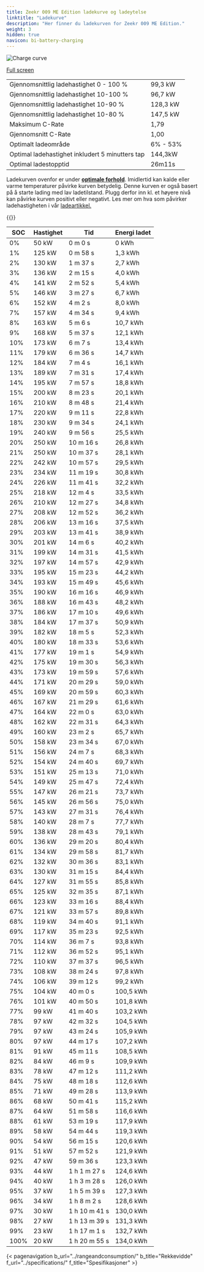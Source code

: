 ```yaml
---
title: Zeekr 009 ME Edition ladekurve og ladeytelse
linktitle: "Ladekurve"
description: "Her finner du ladekurven for Zeekr 009 ME Edition."
weight: 3
hidden: true
navicon: bi-battery-charging
---
```

<!-- markdownlint-disable MD033 -->
<img src="/images/models/zeekr/009/009_me_edition/chargingcurve.svg" alt="Charge curve" class="img-fluid">

[Full screen](/images/models/zeekr/009/009_me_edition/chargingcurve.svg)


<table class="table table-striped border">
<tbody>
<tr>
<td>Gjennomsnittlig ladehastighet 0 - 100 %</td><td>99,3 kW</td>
</tr>
<tr>
<td>Gjennomsnittlig ladehastighet 10-100 %</td><td>96,7 kW</td>
</tr>
<tr>
<td>Gjennomsnittlig ladehastighet 10-90 %</td><td>128,3 kW</td>
</tr>
<tr>
<td>Gjennomsnittlig ladehastighet 10-80 %</td><td>147,5 kW</td>
</tr>
<tr>
<td>Maksimum C-Rate</td><td>1,79</td>
</tr>
<tr>
<td>Gjennomsnitt C-Rate</td><td>1,00</td>
</tr>
<tr>
<td>Optimalt ladeområde</td><td>6% - 53%</td>
</tr>
<tr>
<td>Optimal ladehastighet inkludert 5 minutters tap</td><td>144,3kW</td>
</tr>
<tr>
<td>Optimal ladestopptid</td><td>26m11s</td>
</tr>
</tbody>
</table>


Ladekurven ovenfor er under **[optimale forhold](../../../../../technology/battery/charging/#temperatur)**. Imidlertid kan kalde eller varme temperaturer påvirke kurven betydelig. Denne kurven er også basert på å starte lading med lav ladetilstand. Plugg derfor inn kl. et høyere nivå kan påvirke kurven positivt eller negativt. Les mer om hva som påvirker ladehastigheten i vår [ladeartikkel.](../../../../../technology/battery/charging/)


{{<evkxdisplayaddarticle />}}
<table class="table table-striped border">
<thead>
<tr><th>SOC</th><th>Hastighet</th><th>Tid</th><th>Energi ladet</th></tr>
</thead>
<tbody>
<tr>
<td>0%</td><td>50 kW</td><td> 0 m 0 s </td><td>0 kWh </td>
</tr>
<tr>
<td>1%</td><td>125 kW</td><td> 0 m 58 s </td><td>1,3 kWh </td>
</tr>
<tr>
<td>2%</td><td>130 kW</td><td> 1 m 37 s </td><td>2,7 kWh </td>
</tr>
<tr>
<td>3%</td><td>136 kW</td><td> 2 m 15 s </td><td>4,0 kWh </td>
</tr>
<tr>
<td>4%</td><td>141 kW</td><td> 2 m 52 s </td><td>5,4 kWh </td>
</tr>
<tr>
<td>5%</td><td>146 kW</td><td> 3 m 27 s </td><td>6,7 kWh </td>
</tr>
<tr>
<td>6%</td><td>152 kW</td><td> 4 m 2 s </td><td>8,0 kWh </td>
</tr>
<tr>
<td>7%</td><td>157 kW</td><td> 4 m 34 s </td><td>9,4 kWh </td>
</tr>
<tr>
<td>8%</td><td>163 kW</td><td> 5 m 6 s </td><td>10,7 kWh </td>
</tr>
<tr>
<td>9%</td><td>168 kW</td><td> 5 m 37 s </td><td>12,1 kWh </td>
</tr>
<tr>
<td>10%</td><td>173 kW</td><td> 6 m 7 s </td><td>13,4 kWh </td>
</tr>
<tr>
<td>11%</td><td>179 kW</td><td> 6 m 36 s </td><td>14,7 kWh </td>
</tr>
<tr>
<td>12%</td><td>184 kW</td><td> 7 m 4 s </td><td>16,1 kWh </td>
</tr>
<tr>
<td>13%</td><td>189 kW</td><td> 7 m 31 s </td><td>17,4 kWh </td>
</tr>
<tr>
<td>14%</td><td>195 kW</td><td> 7 m 57 s </td><td>18,8 kWh </td>
</tr>
<tr>
<td>15%</td><td>200 kW</td><td> 8 m 23 s </td><td>20,1 kWh </td>
</tr>
<tr>
<td>16%</td><td>210 kW</td><td> 8 m 48 s </td><td>21,4 kWh </td>
</tr>
<tr>
<td>17%</td><td>220 kW</td><td> 9 m 11 s </td><td>22,8 kWh </td>
</tr>
<tr>
<td>18%</td><td>230 kW</td><td> 9 m 34 s </td><td>24,1 kWh </td>
</tr>
<tr>
<td>19%</td><td>240 kW</td><td> 9 m 56 s </td><td>25,5 kWh </td>
</tr>
<tr>
<td>20%</td><td>250 kW</td><td> 10 m 16 s </td><td>26,8 kWh </td>
</tr>
<tr>
<td>21%</td><td>250 kW</td><td> 10 m 37 s </td><td>28,1 kWh </td>
</tr>
<tr>
<td>22%</td><td>242 kW</td><td> 10 m 57 s </td><td>29,5 kWh </td>
</tr>
<tr>
<td>23%</td><td>234 kW</td><td> 11 m 19 s </td><td>30,8 kWh </td>
</tr>
<tr>
<td>24%</td><td>226 kW</td><td> 11 m 41 s </td><td>32,2 kWh </td>
</tr>
<tr>
<td>25%</td><td>218 kW</td><td> 12 m 4 s </td><td>33,5 kWh </td>
</tr>
<tr>
<td>26%</td><td>210 kW</td><td> 12 m 27 s </td><td>34,8 kWh </td>
</tr>
<tr>
<td>27%</td><td>208 kW</td><td> 12 m 52 s </td><td>36,2 kWh </td>
</tr>
<tr>
<td>28%</td><td>206 kW</td><td> 13 m 16 s </td><td>37,5 kWh </td>
</tr>
<tr>
<td>29%</td><td>203 kW</td><td> 13 m 41 s </td><td>38,9 kWh </td>
</tr>
<tr>
<td>30%</td><td>201 kW</td><td> 14 m 6 s </td><td>40,2 kWh </td>
</tr>
<tr>
<td>31%</td><td>199 kW</td><td> 14 m 31 s </td><td>41,5 kWh </td>
</tr>
<tr>
<td>32%</td><td>197 kW</td><td> 14 m 57 s </td><td>42,9 kWh </td>
</tr>
<tr>
<td>33%</td><td>195 kW</td><td> 15 m 23 s </td><td>44,2 kWh </td>
</tr>
<tr>
<td>34%</td><td>193 kW</td><td> 15 m 49 s </td><td>45,6 kWh </td>
</tr>
<tr>
<td>35%</td><td>190 kW</td><td> 16 m 16 s </td><td>46,9 kWh </td>
</tr>
<tr>
<td>36%</td><td>188 kW</td><td> 16 m 43 s </td><td>48,2 kWh </td>
</tr>
<tr>
<td>37%</td><td>186 kW</td><td> 17 m 10 s </td><td>49,6 kWh </td>
</tr>
<tr>
<td>38%</td><td>184 kW</td><td> 17 m 37 s </td><td>50,9 kWh </td>
</tr>
<tr>
<td>39%</td><td>182 kW</td><td> 18 m 5 s </td><td>52,3 kWh </td>
</tr>
<tr>
<td>40%</td><td>180 kW</td><td> 18 m 33 s </td><td>53,6 kWh </td>
</tr>
<tr>
<td>41%</td><td>177 kW</td><td> 19 m 1 s </td><td>54,9 kWh </td>
</tr>
<tr>
<td>42%</td><td>175 kW</td><td> 19 m 30 s </td><td>56,3 kWh </td>
</tr>
<tr>
<td>43%</td><td>173 kW</td><td> 19 m 59 s </td><td>57,6 kWh </td>
</tr>
<tr>
<td>44%</td><td>171 kW</td><td> 20 m 29 s </td><td>59,0 kWh </td>
</tr>
<tr>
<td>45%</td><td>169 kW</td><td> 20 m 59 s </td><td>60,3 kWh </td>
</tr>
<tr>
<td>46%</td><td>167 kW</td><td> 21 m 29 s </td><td>61,6 kWh </td>
</tr>
<tr>
<td>47%</td><td>164 kW</td><td> 22 m 0 s </td><td>63,0 kWh </td>
</tr>
<tr>
<td>48%</td><td>162 kW</td><td> 22 m 31 s </td><td>64,3 kWh </td>
</tr>
<tr>
<td>49%</td><td>160 kW</td><td> 23 m 2 s </td><td>65,7 kWh </td>
</tr>
<tr>
<td>50%</td><td>158 kW</td><td> 23 m 34 s </td><td>67,0 kWh </td>
</tr>
<tr>
<td>51%</td><td>156 kW</td><td> 24 m 7 s </td><td>68,3 kWh </td>
</tr>
<tr>
<td>52%</td><td>154 kW</td><td> 24 m 40 s </td><td>69,7 kWh </td>
</tr>
<tr>
<td>53%</td><td>151 kW</td><td> 25 m 13 s </td><td>71,0 kWh </td>
</tr>
<tr>
<td>54%</td><td>149 kW</td><td> 25 m 47 s </td><td>72,4 kWh </td>
</tr>
<tr>
<td>55%</td><td>147 kW</td><td> 26 m 21 s </td><td>73,7 kWh </td>
</tr>
<tr>
<td>56%</td><td>145 kW</td><td> 26 m 56 s </td><td>75,0 kWh </td>
</tr>
<tr>
<td>57%</td><td>143 kW</td><td> 27 m 31 s </td><td>76,4 kWh </td>
</tr>
<tr>
<td>58%</td><td>140 kW</td><td> 28 m 7 s </td><td>77,7 kWh </td>
</tr>
<tr>
<td>59%</td><td>138 kW</td><td> 28 m 43 s </td><td>79,1 kWh </td>
</tr>
<tr>
<td>60%</td><td>136 kW</td><td> 29 m 20 s </td><td>80,4 kWh </td>
</tr>
<tr>
<td>61%</td><td>134 kW</td><td> 29 m 58 s </td><td>81,7 kWh </td>
</tr>
<tr>
<td>62%</td><td>132 kW</td><td> 30 m 36 s </td><td>83,1 kWh </td>
</tr>
<tr>
<td>63%</td><td>130 kW</td><td> 31 m 15 s </td><td>84,4 kWh </td>
</tr>
<tr>
<td>64%</td><td>127 kW</td><td> 31 m 55 s </td><td>85,8 kWh </td>
</tr>
<tr>
<td>65%</td><td>125 kW</td><td> 32 m 35 s </td><td>87,1 kWh </td>
</tr>
<tr>
<td>66%</td><td>123 kW</td><td> 33 m 16 s </td><td>88,4 kWh </td>
</tr>
<tr>
<td>67%</td><td>121 kW</td><td> 33 m 57 s </td><td>89,8 kWh </td>
</tr>
<tr>
<td>68%</td><td>119 kW</td><td> 34 m 40 s </td><td>91,1 kWh </td>
</tr>
<tr>
<td>69%</td><td>117 kW</td><td> 35 m 23 s </td><td>92,5 kWh </td>
</tr>
<tr>
<td>70%</td><td>114 kW</td><td> 36 m 7 s </td><td>93,8 kWh </td>
</tr>
<tr>
<td>71%</td><td>112 kW</td><td> 36 m 52 s </td><td>95,1 kWh </td>
</tr>
<tr>
<td>72%</td><td>110 kW</td><td> 37 m 37 s </td><td>96,5 kWh </td>
</tr>
<tr>
<td>73%</td><td>108 kW</td><td> 38 m 24 s </td><td>97,8 kWh </td>
</tr>
<tr>
<td>74%</td><td>106 kW</td><td> 39 m 12 s </td><td>99,2 kWh </td>
</tr>
<tr>
<td>75%</td><td>104 kW</td><td> 40 m 0 s </td><td>100,5 kWh </td>
</tr>
<tr>
<td>76%</td><td>101 kW</td><td> 40 m 50 s </td><td>101,8 kWh </td>
</tr>
<tr>
<td>77%</td><td>99 kW</td><td> 41 m 40 s </td><td>103,2 kWh </td>
</tr>
<tr>
<td>78%</td><td>97 kW</td><td> 42 m 32 s </td><td>104,5 kWh </td>
</tr>
<tr>
<td>79%</td><td>97 kW</td><td> 43 m 24 s </td><td>105,9 kWh </td>
</tr>
<tr>
<td>80%</td><td>97 kW</td><td> 44 m 17 s </td><td>107,2 kWh </td>
</tr>
<tr>
<td>81%</td><td>91 kW</td><td> 45 m 11 s </td><td>108,5 kWh </td>
</tr>
<tr>
<td>82%</td><td>84 kW</td><td> 46 m 9 s </td><td>109,9 kWh </td>
</tr>
<tr>
<td>83%</td><td>78 kW</td><td> 47 m 12 s </td><td>111,2 kWh </td>
</tr>
<tr>
<td>84%</td><td>75 kW</td><td> 48 m 18 s </td><td>112,6 kWh </td>
</tr>
<tr>
<td>85%</td><td>71 kW</td><td> 49 m 28 s </td><td>113,9 kWh </td>
</tr>
<tr>
<td>86%</td><td>68 kW</td><td> 50 m 41 s </td><td>115,2 kWh </td>
</tr>
<tr>
<td>87%</td><td>64 kW</td><td> 51 m 58 s </td><td>116,6 kWh </td>
</tr>
<tr>
<td>88%</td><td>61 kW</td><td> 53 m 19 s </td><td>117,9 kWh </td>
</tr>
<tr>
<td>89%</td><td>58 kW</td><td> 54 m 44 s </td><td>119,3 kWh </td>
</tr>
<tr>
<td>90%</td><td>54 kW</td><td> 56 m 15 s </td><td>120,6 kWh </td>
</tr>
<tr>
<td>91%</td><td>51 kW</td><td> 57 m 52 s </td><td>121,9 kWh </td>
</tr>
<tr>
<td>92%</td><td>47 kW</td><td> 59 m 36 s </td><td>123,3 kWh </td>
</tr>
<tr>
<td>93%</td><td>44 kW</td><td>1 h 1 m 27 s </td><td>124,6 kWh </td>
</tr>
<tr>
<td>94%</td><td>40 kW</td><td>1 h 3 m 28 s </td><td>126,0 kWh </td>
</tr>
<tr>
<td>95%</td><td>37 kW</td><td>1 h 5 m 39 s </td><td>127,3 kWh </td>
</tr>
<tr>
<td>96%</td><td>34 kW</td><td>1 h 8 m 2 s </td><td>128,6 kWh </td>
</tr>
<tr>
<td>97%</td><td>30 kW</td><td>1 h 10 m 41 s </td><td>130,0 kWh </td>
</tr>
<tr>
<td>98%</td><td>27 kW</td><td>1 h 13 m 39 s </td><td>131,3 kWh </td>
</tr>
<tr>
<td>99%</td><td>23 kW</td><td>1 h 17 m 1 s </td><td>132,7 kWh </td>
</tr>
<tr>
<td>100%</td><td>20 kW</td><td>1 h 20 m 55 s </td><td>134,0 kWh </td>
</tr>
</tbody>
</table>


{< pagenavigation b_url="../rangeandconsumption/" b_title="Rekkevidde" f_url="../specifications/" f_title="Spesifikasjoner" >}
